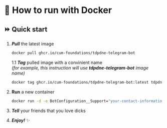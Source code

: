 # 🐳 How to run with Docker

## ⏩ Quick start

1. ***Pull*** the latest image  
    ```bash
    docker pull ghcr.io/cum-foundations/tdpdne-telegram-bot
    ```

    1.1 ***Tag*** pulled image with a convinient name  
        *(for example, this instruction will use ***tdpdne-telegram-bot*** image name)*  

    ```bash
    docker tag ghcr.io/cum-foundations/tdpdne-telegram-bot:latest tdpdne-telegram-bot
    ```
2. **Run** a new container  
    ```bash
    docker run -d -e BotConfiguration__Support="your-contact-information" -e BotConfiguration__BotToken="your-bot-token" -e BotConfiguration__Donations="your-donations-details" --name tdpdne-quick-start tdpdne-telegram-bot
    ```

3. ***Tell*** your friends that you love dicks

4. ***Enjoy!*** ✨
